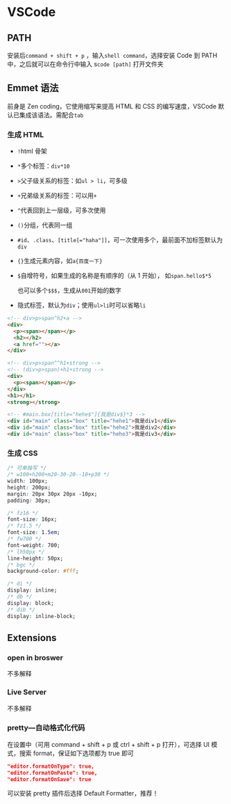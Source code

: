 # VSCode

## PATH

安装后`command + shift + p` ，输入`shell command`，选择安装 Code 到 PATH 中，之后就可以在命令行中输入 s`code [path]` 打开文件夹



## Emmet 语法

前身是 Zen coding，它使用缩写来提高 HTML 和 CSS 的编写速度，VSCode 默认已集成该语法。需配合`tab`

### 生成 HTML

- `!`html 骨架

- `*`多个标签：`div*10`

- `>`父子级关系的标签：如`ul > li`，可多级

- `+`兄弟级关系的标签：可以用`+`

- `^`代表回到上一层级，可多次使用

- `()`分组，代表同一组

- `#id`、`.class`、`[title[="haha"]]`，可一次使用多个，最前面不加标签默认为`div`

- `{}`生成元素内容，如`a{百度一下}`

- `$`自增符号，如果生成的名称是有顺序的（从 1 开始）， 如`span.hello$*5`

    也可以多个`$$$`，生成从`001`开始的数字

- 隐式标签，默认为`div`；使用`ul>li`时可以省略`li`

```html
<!-- div>p>span^h2+a -->
<div>
  <p><span></span></p>
  <h2></h2>
  <a href=""></a>
</div>
```

```html
<!-- div>p>span^^h1+strong -->
<!-- (div>p>span)+h1+strong -->
<div>
  <p><span></span></p>
</div>
<h1></h1>
<strong></strong>
```

```html
<!-- #main.box[title="hehe$"]{我是div$}*3 -->
<div id="main" class="box" title="hehe1">我是div1</div>
<div id="main" class="box" title="hehe2">我是div2</div>
<div id="main" class="box" title="hehe3">我是div3</div>
```



### 生成 CSS

```css
/* 可单独写 */
/* w100+h200+m20-30-20--10+p30 */
width: 100px;
height: 200px;
margin: 20px 30px 20px -10px;
padding: 30px;
```

```css
/* fz16 */
font-size: 16px;
/* fz1.5 */
font-size: 1.5em;
/* fw700 */
font-weight: 700;
/* lh50px */
line-height: 50px;
/* bgc */
background-color: #fff;
```

```css
/* di */
display: inline;
/* db */
display: block;
/* dib */
display: inline-block;
```





## Extensions

### open in broswer

不多解释



### Live Server

不多解释



### pretty—自动格式化代码

在设置中（可用 command + shift + p 或 ctrl + shift + p 打开），可选择 UI 模式，搜索 format，保证如下选项都为 true 即可

```json
"editor.formatOnType": true,
"editor.formatOnPaste": true,
"editor.formatOnSave": true
```

可以安装 pretty 插件后选择 Default Formatter，推荐！